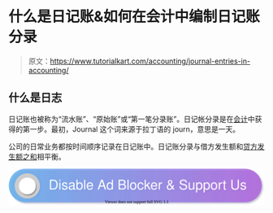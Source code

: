 # 什么是日记账&如何在会计中编制日记账分录

> 原文：<https://www.tutorialkart.com/accounting/journal-entries-in-accounting/>

## 什么是日志

日记账也被称为“流水账”、“原始账”或“第一笔分录账”。日记帐分录是在[会计](https://www.tutorialkart.com/accounting/)中获得的第一步。最初，Journal 这个词来源于拉丁语的 journ，意思是一天。

公司的日常业务都按时间顺序记录在日记账中。日记账分录与借方发生额和[贷方发生额之和](https://www.tutorialkart.com/accounting/what-is-debit-and-credit-in-accounting/)相平衡。

[![](img/925da31b32d6bc3827932f6c8afb11bb.png)](https://www.tutorialkart.com/)